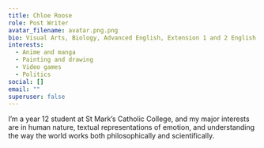 ```yaml
---
title: Chloe Roose
role: Post Writer
avatar_filename: avatar.png.png
bio: Visual Arts, Biology, Advanced English, Extension 1 and 2 English
interests:
  - Anime and manga
  - Painting and drawing
  - Video games
  - Politics
social: []
email: ""
superuser: false
---
```

I’m a year 12 student at St Mark’s Catholic College, and my major interests are in human nature, textual representations of emotion, and understanding the way the world works both philosophically and scientifically.